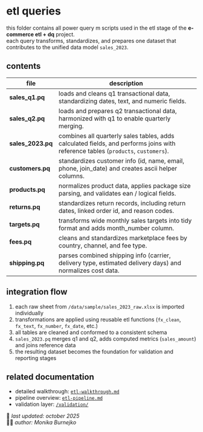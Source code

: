 # etl queries
this folder contains all power query m scripts used in the etl stage of the **e-commerce etl + dq** project.  
each query transforms, standardizes, and prepares one dataset that contributes to the unified data model `sales_2023`.

## contents
| file | description |
|------|--------------|
| **sales_q1.pq** | loads and cleans q1 transactional data, standardizing dates, text, and numeric fields. |
| **sales_q2.pq** | loads and prepares q2 transactional data, harmonized with q1 to enable quarterly merging. |
| **sales_2023.pq** | combines all quarterly sales tables, adds calculated fields, and performs joins with reference tables (`products`, `customers`). |
| **customers.pq** | standardizes customer info (id, name, email, phone, join_date) and creates ascii helper columns. |
| **products.pq** | normalizes product data, applies package size parsing, and validates ean / logical fields. |
| **returns.pq** | standardizes return records, including return dates, linked order id, and reason codes. |
| **targets.pq** | transforms wide monthly sales targets into tidy format and adds month_number column. |
| **fees.pq** | cleans and standardizes marketplace fees by country, channel, and fee type. |
| **shipping.pq** | parses combined shipping info (carrier, delivery type, estimated delivery days) and normalizes cost data. |

## integration flow
1. each raw sheet from `/data/sample/sales_2023_raw.xlsx` is imported individually  
2. transformations are applied using reusable etl functions (`fx_clean`, `fx_text`, `fx_number`, `fx_date`, etc.)  
3. all tables are cleaned and conformed to a consistent schema  
4. `sales_2023.pq` merges q1 and q2, adds computed metrics (`sales_amount`) and joins reference data  
5. the resulting dataset becomes the foundation for validation and reporting stages

## related documentation
- detailed walkthrough: [`etl-walkthrough.md`](../etl-walkthrough.md)  
- pipeline overview: [`etl-pipeline.md`](../etl-pipeline.md)  
- validation layer: [`/validation/`](../../validation/)  

📅 *last updated: october 2025*  
👩‍💻 *author: Monika Burnejko*

